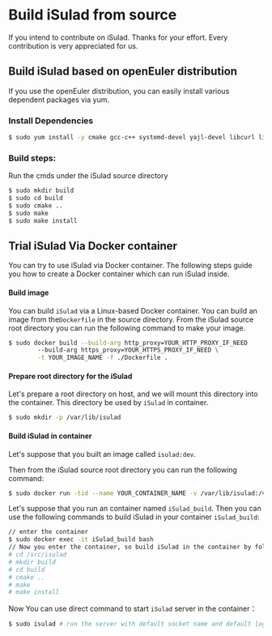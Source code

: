 # Build iSulad from source

If you intend to contribute on iSulad. Thanks for your effort. Every contribution is very appreciated for us.

## Build iSulad based on openEuler distribution

If you use the openEuler distribution, you can easily install various dependent packages via yum.

### Install Dependencies

```sh
$ sudo yum install -y cmake gcc-c++ systemd-devel yajl-devel libcurl libcurl-devel clibcni clibcni-devel protobuf-devel grpc-devel grpc-plugins http-parser-devel libwebsockets-devel libevhtp-devel libevent-devel lcr lxc-devel
```

### Build steps:

Run the cmds under the iSulad source directory
```sh
$ sudo mkdir build
$ sudo cd build
$ sudo cmake ..
$ sudo make
$ sudo make install
```

## Trial iSulad Via Docker container

You can try to use iSulad via Docker container. The following steps guide you how to create a Docker container which can run iSulad inside.

#### Build image

You can build `iSulad` via a Linux-based Docker container. You can build an image from the`Dockerfile` in the source directory. From the iSulad source root directory you can run the following command to make your image.

```sh
$ sudo docker build --build-arg http_proxy=YOUR_HTTP_PROXY_IF_NEED
		--build-arg https_proxy=YOUR_HTTPS_PROXY_IF_NEED \
		-t YOUR_IMAGE_NAME -f ./Dockerfile .
```

#### Prepare root directory for the iSulad

Let's prepare a root directory on host, and we will mount this directory into the container. This  directory be used by `iSulad` in container. 

```sh
$ sudo mkdir -p /var/lib/isulad
```

#### Build iSulad in container

Let's suppose that you built an image called `isulad:dev`.

Then from the iSulad source root directory you can run the following command:

```sh
$ sudo docker run -tid --name YOUR_CONTAINER_NAME -v /var/lib/isulad:/var/lib/isulad -v `pwd`:/src/isulad --privileged isulad:dev
```

Let's suppose that you run an container named `iSulad_build`. Then you can use the following commands to build iSulad in your container `iSulad_build`:

```bash
// enter the container
$ sudo docker exec -it iSulad_build bash
// Now you enter the container, so build iSulad in the container by following commands
# cd /src/isulad
# mkdir build
# cd build
# cmake ..
# make
# make install
```

Now You can use direct command to start `iSulad` server in the container：

```sh
$ sudo isulad # run the server with default socket name and default log level and images manage function
```
